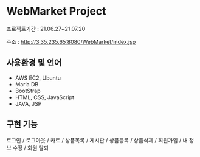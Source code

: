 # WebMarket Project
프로젝트기간 : 21.06.27~21.07.20

주소 : http://3.35.235.65:8080/WebMarket/index.jsp

## 사용환경 및 언어

- AWS EC2, Ubuntu
- Maria DB
- BootStrap
- HTML, CSS, JavaScript
- JAVA, JSP


## 구현 기능

로그인 / 로그아웃 / 카트 / 상품목록 / 게시판 / 상품등록 / 상품삭제 / 회원가입 / 내 정보 수정 / 회원 탈퇴
